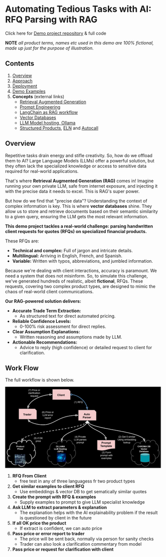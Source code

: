 # Automating Tedious Tasks with AI: RFQ Parsing with RAG

Click here for [Demo project repository](https://github.com/parrisma/rfq-rag/) & full code

**NOTE** *all product terms, names etc used in this demo are 100% fictional, made up just for the purpose of illustration.*

## Contents

1. [Overview](#overview)
1. [Approach](./main)
1. [Deployment](./deployment)
1. [Demo Examples](./demo)
1. **Concepts** (external links)
   - [Retrieval Augmented Generation](https://www.google.com/url?sa=E&source=gmail&q=https://www.deeplearning.ai/short-courses/building-systems-with-chatgpt/)
   - [Prompt Engineering](https://www.google.com/url?sa=E&source=gmail&q=https://platform.openai.com/docs/guides/prompt-engineering)
   - [LangChain as RAG workflow](https://www.google.com/search?q=https://python.langchain.com/docs/get_started/introduction.html)
   - [Vector Databases](https://www.google.com/url?sa=E&source=gmail&q=https://www.pinecone.io/learn/vector-database/)
   - [LLM Model hosting, Ollama](https://ollama.com/)
   - [Structured Products](https://www.investopedia.com/articles/optioninvestor/07/structured_products.asp), [ELN](https://www.investopedia.com/terms/e/equity-linkednote.asp) and [Autocall](./autocall.md)

## Overview
Repetitive tasks drain energy and stifle creativity. So, how do we offload them to AI? Large Language Models (LLMs) offer a powerful solution, but they often lack the specialized knowledge or access to sensitive data required for real-world applications.

That's where **Retrieval Augmented Generation (RAG)** comes in! Imagine running your own private LLM, safe from internet exposure, and injecting it with the precise data it needs to excel. This is RAG's super power.

But how do we find that "precise data"? Understanding the context of complex information is key. This is where **vector databases** shine. They allow us to store and retrieve documents based on their semantic similarity to a given query, ensuring the LLM gets the most relevant information.

**This demo project tackles a real-world challenge: parsing handwritten client requests for quotes (RFQs) on specialized financial products.**

These RFQs are:

* **Technical and complex:** Full of jargon and intricate details.
* **Multilingual:** Arriving in English, French, and Spanish.
* **Variable:** Written with typos, abbreviations, and jumbled information.

Because we're dealing with client interactions, accuracy is paramount. We need a system that does not misinform. So, to simulate this challenge, we've generated hundreds of realistic, albeit **fictional**, RFQs. These requests, covering two complex product types, are designed to mimic the chaos of real-world client communications.

**Our RAG-powered solution delivers:**

* **Accurate Trade Term Extraction:**
    * As structured text for direct automated pricing.
* **Reliable Confidence Levels:**
    * 0-100% risk assessment for direct replies.
* **Clear Assumption Explanations:**
    * Written reasoning and assumptions made by LLM.
* **Actionable Recommendations:**
    * Advice to reply (high confidence) or detailed request to client for clarification.

## Work Flow

The full workflow is shown below.

![Creation of Examples](./main/rag-full-flow.png)

1. **RFQ From Client**
    * free test in any of three languagess fr two product types
1. **Get similar examples to client RFQ**
    * Use embeddings & vector DB to get sematically similar quotes
1. **Create the prompt with RFQ & examples**
    * Supply examples to prompt to give LLM specialist knowledge
1. **Ask LLM to extract parameters & explanation**
    * The explanation helps with the AI explainability problem if the result is questioned by client in the future
1. **If all OK price the product**
    * If extract is confident, we can auto price
1. **Pass price or error report to trader**
    * The price will be sent back, normally via person for sanity checks
    * Trader can also look a clarification commentary from model
1. **Pass price or request for clarification with client**